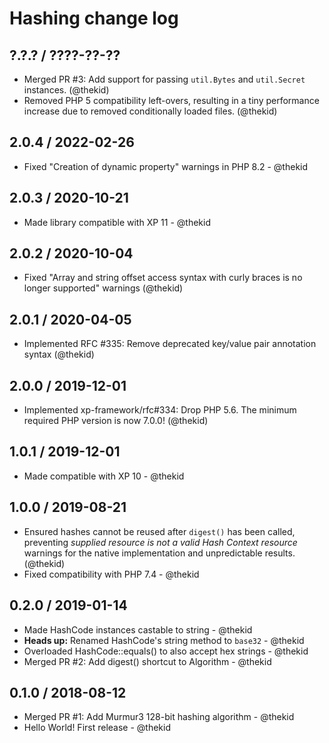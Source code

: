 Hashing change log
==================

## ?.?.? / ????-??-??

* Merged PR #3: Add support for passing `util.Bytes` and `util.Secret`
  instances.
  (@thekid)
* Removed PHP 5 compatibility left-overs, resulting in a tiny performance
  increase due to removed conditionally loaded files.
  (@thekid)

## 2.0.4 / 2022-02-26

* Fixed "Creation of dynamic property" warnings in PHP 8.2 - @thekid

## 2.0.3 / 2020-10-21

* Made library compatible with XP 11 - @thekid

## 2.0.2 / 2020-10-04

* Fixed "Array and string offset access syntax with curly braces is no
  longer supported" warnings
  (@thekid)

## 2.0.1 / 2020-04-05

* Implemented RFC #335: Remove deprecated key/value pair annotation syntax
  (@thekid)

## 2.0.0 / 2019-12-01

* Implemented xp-framework/rfc#334: Drop PHP 5.6. The minimum required
  PHP version is now 7.0.0!
  (@thekid)

## 1.0.1 / 2019-12-01

* Made compatible with XP 10 - @thekid

## 1.0.0 / 2019-08-21

* Ensured hashes cannot be reused after `digest()` has been called,
  preventing *supplied resource is not a valid Hash Context resource*
  warnings for the native implementation and unpredictable results.
  (@thekid)
* Fixed compatibility with PHP 7.4 - @thekid

## 0.2.0 / 2019-01-14

* Made HashCode instances castable to string - @thekid
* **Heads up:** Renamed HashCode's string method to `base32` - @thekid
* Overloaded HashCode::equals() to also accept hex strings - @thekid
* Merged PR #2: Add digest() shortcut to Algorithm - @thekid

## 0.1.0 / 2018-08-12

* Merged PR #1: Add Murmur3 128-bit hashing algorithm - @thekid
* Hello World! First release - @thekid